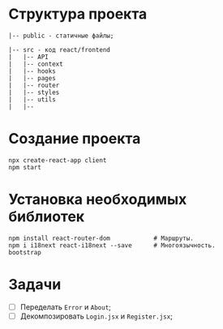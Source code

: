 # Структура проекта

```
|-- public - статичные файлы;

|-- src - код react/frontend
|   |-- API
|   |-- context
|   |-- hooks
|   |-- pages
|   |-- router
|   |-- styles
|   |-- utils
|   |-- 

```

# Создание проекта

```
npx create-react-app client
npm start
```

# Установка необходимых библиотек

```
npm install react-router-dom            # Маршруты.
npm i i18next react-i18next --save      # Многоязычность.
bootstrap
```

# Задачи
- [ ] Переделать `Error` и `About`;
- [ ] Декомпозировать `Login.jsx` и `Register.jsx`;
